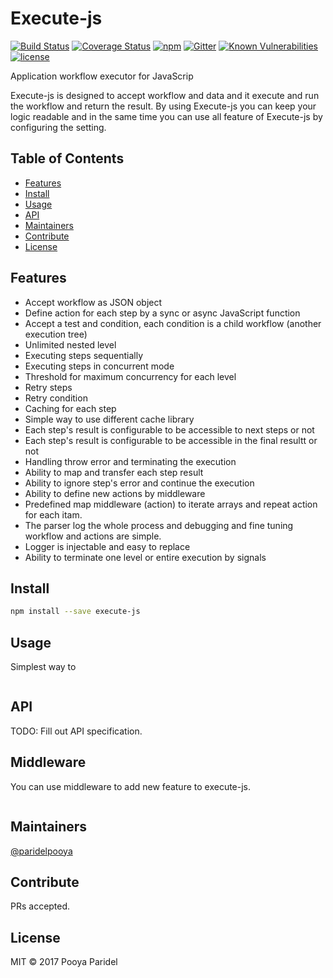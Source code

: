 # Execute-js
[![Build Status](https://travis-ci.org/ParidelPooya/execute-js.svg?branch=master)](https://travis-ci.org/ParidelPooya/execute-js)
[![Coverage Status](https://coveralls.io/repos/github/ParidelPooya/execute-js/badge.svg?branch=master)](https://coveralls.io/github/ParidelPooya/execute-js?branch=master)
[![npm](https://img.shields.io/npm/v/execute-js.svg)](https://www.npmjs.com/package/execute-js)
[![Gitter](https://img.shields.io/gitter/room/nwjs/nw.js.svg)](https://gitter.im/execute-js)
[![Known Vulnerabilities](https://snyk.io/test/github/paridelpooya/execute-js/badge.svg)](https://snyk.io/test/github/paridelpooya/execute-js)
[![license](https://img.shields.io/github/license/paridelpooya/execute-js.svg)](https://github.com/ParidelPooya/execute-js/blob/master/LICENSE)

Application workflow executor for JavaScrip

Execute-js is designed to accept workflow and data and it execute and run the workflow and return the result.
By using Execute-js you can keep your logic readable and in the same time you can use all feature of Execute-js by
configuring the setting.

## Table of Contents

- [Features](#features)
- [Install](#install)
- [Usage](#usage)
- [API](#api)
- [Maintainers](#maintainers)
- [Contribute](#contribute)
- [License](#license)

## Features

- Accept workflow as JSON object
- Define action for each step by a sync or async JavaScript function
- Accept a test and condition, each condition is a child workflow (another execution tree)
- Unlimited nested level
- Executing steps sequentially
- Executing steps in concurrent mode
- Threshold for maximum concurrency for each level
- Retry steps
- Retry condition
- Caching for each step
- Simple way to use different cache library
- Each step's result is configurable to be accessible to next steps or not
- Each step's result is configurable to be accessible in the final resultt or not
- Handling throw error and terminating the execution
- Ability to map and transfer each step result
- Ability to ignore step's error and continue the execution
- Ability to define new actions by middleware
- Predefined map middleware (action) to iterate arrays and repeat action for each itam.
- The parser log the whole process and debugging and fine tuning workflow and actions are simple.
- Logger is injectable and easy to replace
- Ability to terminate one level or entire execution by signals

## Install

```bash
npm install --save execute-js
```

## Usage

Simplest way to
```js
```

## API
TODO: Fill out API specification.

## Middleware
You can use middleware to add new feature to execute-js.

```js
```

## Maintainers

[@paridelpooya](https://github.com/paridelpooya)

## Contribute

PRs accepted.

## License

MIT © 2017 Pooya Paridel
